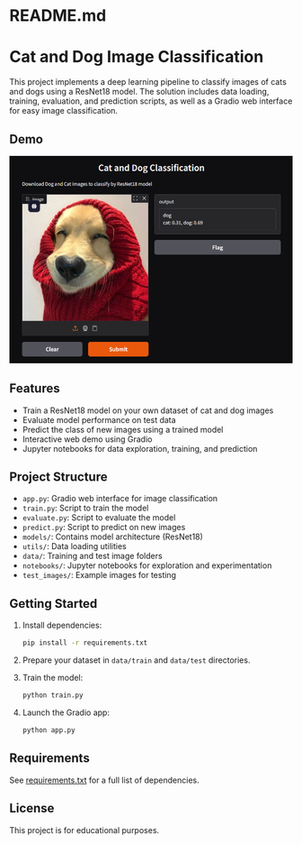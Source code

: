 # README.md

# Cat and Dog Image Classification

This project implements a deep learning pipeline to classify images of cats and dogs using a ResNet18 model. The solution includes data loading, training, evaluation, and prediction scripts, as well as a Gradio web interface for easy image classification.

## Demo

![demo](<Screenshot 2025-06-30 012920.png>)

## Features

- Train a ResNet18 model on your own dataset of cat and dog images
- Evaluate model performance on test data
- Predict the class of new images using a trained model
- Interactive web demo using Gradio
- Jupyter notebooks for data exploration, training, and prediction

## Project Structure

- `app.py`: Gradio web interface for image classification
- `train.py`: Script to train the model
- `evaluate.py`: Script to evaluate the model
- `predict.py`: Script to predict on new images
- `models/`: Contains model architecture (ResNet18)
- `utils/`: Data loading utilities
- `data/`: Training and test image folders
- `notebooks/`: Jupyter notebooks for exploration and experimentation
- `test_images/`: Example images for testing

## Getting Started

1. Install dependencies:
    ```sh
    pip install -r requirements.txt
    ```

2. Prepare your dataset in `data/train` and `data/test` directories.

3. Train the model:
    ```sh
    python train.py
    ```

4. Launch the Gradio app:
    ```sh
    python app.py
    ```

## Requirements

See [requirements.txt](requirements.txt) for a full list of dependencies.

## License

This project is for educational purposes.
